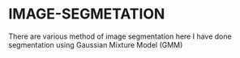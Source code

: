 # IMAGE-SEGMETATION
There are various method of image segmentation here I have done segmentation using Gaussian Mixture Model (GMM)
